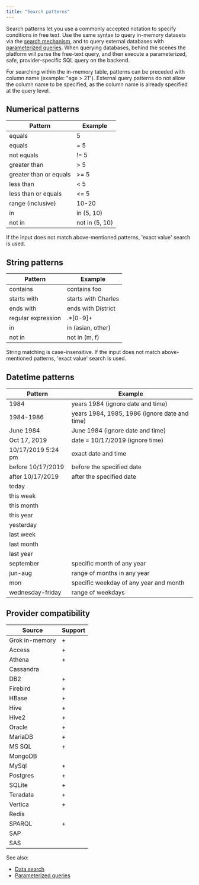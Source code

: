 ```yaml
---
title: "Search patterns"
---
```


Search patterns let you use a commonly accepted notation to specify conditions in free text. Use the same syntax to
query in-memory datasets via the [search mechanism](data-search.md), and to query external databases
with [parameterized queries](../../access/databases/databases.md#parameterized-queries). When querying databases, behind the scenes the
platform will parse the free-text query, and then execute a parameterized, safe, provider-specific SQL query on the
backend.

For searching within the in-memory table, patterns can be preceded with column name
(example: "age > 21"). External query patterns do not allow the column name to be specified, as the column name is
already specified at the query level.

## Numerical patterns

| Pattern                | Example    |
|------------------------|------------|
| equals                 | 5          |
| equals                 | = 5        |
| not equals             | != 5       |
| greater than           | > 5        |
| greater than or equals | >= 5       |
| less than              | \< 5        |
| less than or equals    | \<= 5       |
| range (inclusive)      | 10-20      |
| in                     | in (5, 10) |
| not in                 | not in (5, 10) |

If the input does not match above-mentioned patterns, 'exact value' search is used.

## String patterns

| Pattern                | Example             |
|------------------------|---------------------|
| contains               | contains foo        |
| starts with            | starts with Charles |
| ends with              | ends with District  |
| regular expression     |  .*\[0-9\]+         |
| in                     | in (asian, other)   |
| not in                 | not in (m, f)       |

String matching is case-insensitive. If the input does not match above-mentioned patterns, 'exact value' search is used.

## Datetime patterns

| Pattern                | Example                                       |
|------------------------|-----------------------------------------------|
| 1984                   | years 1984 (ignore date and time)             |
| 1984-1986              | years 1984, 1985, 1986 (ignore date and time) |
| June 1984              | June 1984 (ignore date and time)              |
| Oct 17, 2019           | date = 10/17/2019 (ignore time)               |
| 10/17/2019 5:24 pm     | exact date and time                           |
| before 10/17/2019      | before the specified date                     |
| after 10/17/2019       | after the specified date                      |
| today                  |                                               |
| this week              |                                               |
| this month             |                                               |
| this year              |                                               |
| yesterday              |                                               |
| last week              |                                               |
| last month             |                                               |
| last year              |                                               |
| september              | specific month of any year                    |
| jun-aug                | range of months in any year                   |
| mon                    | specific weekday of any year and month        |
| wednesday-friday       | range of weekdays                             |

## Provider compatibility

| Source                 | Support |
|------------------------|---------|
| Grok in-memory         | +       |
| Access                 | +       |
| Athena                 | +       |
| Cassandra              |         |
| DB2                    | +       |
| Firebird               | +       |
| HBase                  | +       |
| Hive                   | +       |
| Hive2                  | +       |
| Oracle                 | +       |
| MariaDB                | +       |
| MS SQL                 | +       |
| MongoDB                |         |
| MySql                  | +       |
| Postgres               | +       |
| SQLite                 | +       |
| Teradata               | +       |
| Vertica                | +       |
| Redis                  |         |
| SPARQL                 | +       |
| SAP                    |         |
| SAS                    |         |

See also:

* [Data search](data-search.md)
* [Parameterized queries](../../access/databases/databases.md#parameterized-queries)
